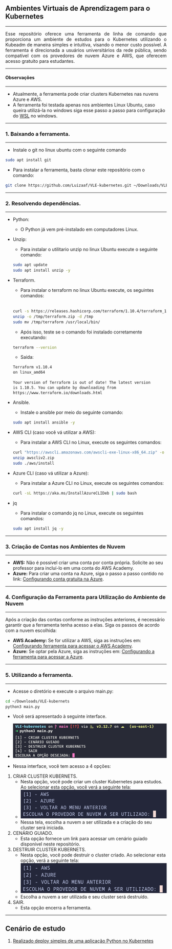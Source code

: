 ## Ambientes Virtuais de Aprendizagem para o Kubernetes
---

<p align="justify">
Esse repositório oferece uma ferramenta de linha de comando que proporciona um ambiente de estudos para o Kubernetes utilizando o Kubeadm de maneira simples e intuitiva, visando o menor custo possível. A ferramenta é direcionada a usuários universitários da rede pública, sendo compatível com os provedores de nuvem Azure e AWS, que oferecem acesso gratuito para estudantes.
</p>

---
#### Observações
---
+ Atualmente, a ferramenta pode criar clusters Kubernetes nas nuvens Azure e AWS.
+ A ferramenta foi testada apenas nos ambientes Linux Ubuntu, caso queira utilizá-la no windows siga esse passo a passo para configuração do [WSL]() no windows.

---
### 1. Baixando a ferramenta.
___
+ Instale o git no linux ubuntu com o seguinte comando
```bash
sudo apt install git
```
+ Para instalar a ferramenta, basta clonar este repositório com o comando:
```bash
git clone https://github.com/Luizaaf/VLE-kubernetes.git ~/Downloads/VLE-kubernets
```
---
### 2. Resolvendo dependências.
---

+ Python:
	+ O Python já vem pré-instalado em computadores Linux.
+ Unzip:
	+ Para instalar o utilitario unzip no linux Ubuntu execute o seguinte comando:
	```bash
	sudo apt update
	sudo apt install unzip -y
	```
+ Terraform.
	+ Para instalar o terraform no linux Ubuntu execute, os seguintes comandos:
	```bash

	curl -s https://releases.hashicorp.com/terraform/1.10.4/terraform_1.10.4_linux_amd64.zip -o /tmp/terraform.zip
	unzip -o /tmp/terraform.zip -d /tmp
	sudo mv /tmp/terraform /usr/local/bin/
	```
	+ Após isso, teste se o comando foi instalado corretamente executando:
	```bash
	terraform --version
	```
	+ Saida:
	
	```
	Terraform v1.10.4
	on linux_amd64

	Your version of Terraform is out of date! The latest version
	is 1.10.5. You can update by downloading from https://www.terraform.io/downloads.html
	```

+ Ansible.
	+ Instale o ansible por meio do seguinte comando:
	```bash
	sudo apt install ansible -y
	```

+ AWS CLI (caso você vá utilizar a AWS):
	+ Para instalar a AWS CLI no Linux, execute os seguintes comandos:
	```bash
	curl "https://awscli.amazonaws.com/awscli-exe-linux-x86_64.zip" -o "awscliv2.zip"
	unzip awscliv2.zip
	sudo ./aws/install
	```
+ Azure CLI (caso vá utilizar a Azure):
	+ Para instalar a Azure CLI no Linux, execute os seguintes comandos:
	```bash
	curl -sL https://aka.ms/InstallAzureCLIDeb | sudo bash
	```
+ jq
	+ Para instalar o comando jq no Linux, execute os seguintes comandos:
	```bash
	sudo apt install jq -y
	```
	
---
### 3. Criação de Contas nos Ambientes de Nuvem
---
+ **AWS:** Não é possível criar uma conta por conta própria. Solicite ao seu professor para incluí-lo em uma conta do AWS Academy.
+ **Azure:** Para criar uma conta na Azure, siga o passo a passo contido no link: [Configurando conta gratuita na Azure](configuracoes_md/criacao_conta_azure.md).
---
### 4. Configuração da Ferramenta para Utilização do Ambiente de Nuvem
---
Após a criação das contas conforme as instruções anteriores, é necessário garantir que a ferramenta tenha acesso a elas. Siga os passos de acordo com a nuvem escolhida:

+ **AWS Academy:** Se for utilizar a AWS, siga as instruções em: [Configurando ferramenta para acessar o AWS Academy](configuracoes_md/configuracao_aws.md).
+ **Azure:** Se optar pela Azure, siga as instruções em: [Configurando a ferramenta para acessar a Azure](configuracoes_md/configuracao_azure.md).
---
### 5. Utilizando a ferramenta.
---
+ Acesse o diretório e execute o arquivo main.py:

```bash
cd ~/Downloads/VLE-kubernets
python3 main.py
```
+ Você será apresentado à seguinte interface.

+ ![](configuracoes_md/images/interface_vle.png)

+ Nessa interface, você tem acesso a 4 opções:

1. CRIAR CLUSTER KUBERNETS.
	+ Nesta opção, você pode criar um cluster Kubernetes para estudos. Ao selecionar esta opção, você verá a seguinte tela:
	+ ![](configuracoes_md/images/criando_cluster.png)
	+ Nessa tela, escolha a nuvem a ser utilizada e a criação do seu cluster será iniciada.
2. CENÁRIO GUIADO.
	+ Esta opção fornece um link para acessar um cenário guiado disponível neste repositório.
3. DESTRUIR CLUSTER KUBERNETS.
	+ Nesta opção, você pode destruir o cluster criado. Ao selecionar esta opção, verá a seguinte tela:
	+ ![](configuracoes_md/images/destruindo_cluster.png)
	+ Escolha a nuvem a ser utilizada e seu cluster será destruído.
4. SAIR.
	+ Esta opção encerra a ferramenta.
---

## Cenário de estudo

1. [Realizado deploy simples de uma aplicação Python no Kubernetes](cenarios/deploy_app.md)